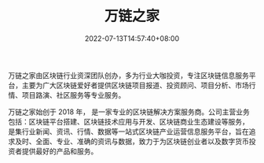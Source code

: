 ﻿---
weight: 
title: "万链之家"
description: "由区块链行业资深团队创办，多为行业大咖投资，专注区块链信息服务平台，主要为广大区块链爱好者提供区块链项目报道、投资顾问、项目分析、市场行情、项目路演、社区服务等专业服务"
date: 2022-07-13T14:57:40+08:00
lastmod: 2022-07-13T14:57:40+08:00
draft: false
authors: ["Simon"]
featuredImage: "wanlianzhijia.png"
link: "https://www.wanlianzhijia.com/"
tags: ["元宇宙资讯","万链之家"]
categories: ["navigation"]
navigation: ["元宇宙资讯"]
lightgallery: true
toc: true
pinned: false
recommend: false
recommend1: false
---
万链之家由区块链行业资深团队创办，多为行业大咖投资，专注区块链信息服务平台，主要为广大区块链爱好者提供区块链项目报道、投资顾问、项目分析、市场行情、项目路演、社区服务等专业服务。

万链之家始创于 2018 年， 是一家专业的区块链解决方案服务商。公司主营业务包括：区块链平台搭建、区块链技术应用与开发、区块链商业生态建设等服务， 是集行业新闻、资讯、行情、数据等一站式区块链产业运营信息服务平台，旨在追求及时、全面、专业、准确的资讯与数据，致力于为区块链创业者以及数字货币投资者提供最好的产品和服务。